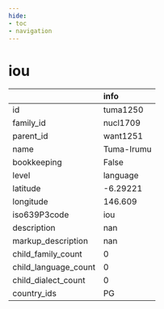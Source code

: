 ```yaml
---
hide:
- toc
- navigation
---
```

# iou
|                      | info       |
|:---------------------|:-----------|
| id                   | tuma1250   |
| family_id            | nucl1709   |
| parent_id            | want1251   |
| name                 | Tuma-Irumu |
| bookkeeping          | False      |
| level                | language   |
| latitude             | -6.29221   |
| longitude            | 146.609    |
| iso639P3code         | iou        |
| description          | nan        |
| markup_description   | nan        |
| child_family_count   | 0          |
| child_language_count | 0          |
| child_dialect_count  | 0          |
| country_ids          | PG         |